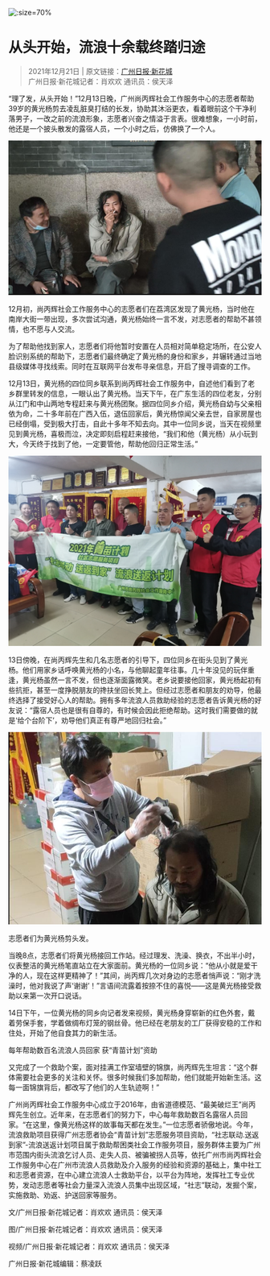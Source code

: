 ![](../photos/从头开始，流浪十余载终踏归途/01.jpg ':size=70%')
# 从头开始，流浪十余载终踏归途
> 2021年12月21日 | 原文链接：[广州日报·新花城](https://www.gzdaily.cn/site2/pad/content/2021-12/21/content_1732496.html)<br>
> 广州日报·新花城记者：肖欢欢 通讯员：侯天泽

“理了发，从头开始！”12月13日晚，广州尚丙辉社会工作服务中心的志愿者帮助39岁的黄光杨剪去凌乱脏臭打结的长发，协助其沐浴更衣，看着眼前这个干净利落男子，一改之前的流浪形象，志愿者兴奋之情溢于言表。很难想象，一小时前，他还是一个披头散发的露宿人员，一个小时之后，仿佛换了一个人。

![](../photos/从头开始，流浪十余载终踏归途/02.jpeg ':size=70%')

12月初，尚丙辉社会工作服务中心的志愿者们在荔湾区发现了黄光杨，当时他在南岸大街一带出现，多次尝试沟通，黄光杨始终一言不发，对志愿者的帮助不甚领情，也不愿与人交流。

为了帮助他找到家人，志愿者们将他暂时安置在人员相对简单稳定场所，在公安人脸识别系统的帮助下，志愿者们最终确定了黄光杨的身份和家乡，并辗转通过当地县级媒体寻找线索。同时在互联网平台发布寻亲信息，开启了搜寻调查的工作。

12月13日，黄光杨的四位同乡联系到尚丙辉社会工作服务中，自述他们看到了老乡群里转发的信息，一眼认出了黄光杨。当天下午，在广东生活的四位老友，分别从江门和中山两地专程赶来与黄光杨团聚。据四位同乡介绍，黄光杨自幼与父亲相依为命，二十多年前在广西入伍，退伍回家后，黄光杨惊闻父亲去世，自家房屋也已经倒塌，受到极大打击，自此十多年不知去向。其中一位同乡说，当天在视频里见到黄光杨，喜极而泣，决定即刻启程赶来接他，“我们和他（黄光杨）从小玩到大，今天终于找到了他，一定要管他，帮助他回归正常生活。”

![](../photos/从头开始，流浪十余载终踏归途/03.jpeg ':size=70%')

13日傍晚，在尚丙辉先生和几名志愿者的引导下，四位同乡在街头见到了黄光杨。他们用家乡话呼唤黄光杨的小名，与他聊起童年往事。几十年没见的玩伴重逢，黄光杨虽然一言不发，但也逐渐面露微笑。老乡说要接他回家，黄光杨起初有些抗拒，甚至一度挣脱朋友的搀扶坐回长凳上。但经过志愿者和朋友的劝导，他最终选择了接受好心人的帮助。拥有多年流浪人员救助经验的志愿者告诉黄光杨的好友说：“露宿人员也是很有自尊的，有时候会因此拒绝帮助。这时我们需要做的就是‘给个台阶下’，劝导他们真正有尊严地回归社会。”

![志愿者们为黄光杨剪头发。](../photos/从头开始，流浪十余载终踏归途/04.jpeg ':size=70%')

志愿者们为黄光杨剪头发。

当晚8点，志愿者们将黄光杨接回工作站。经过理发、洗澡、换衣，不出半小时，仪表整洁的黄光杨笔直站立在大家面前。黄光杨的一位同乡说：“他从小就是爱干净的人，现在这样更精神了！”其间，尚丙辉几次对身边的志愿者悄声说：“刚才洗澡时，他对我说了声‘谢谢’！”言语间流露着按捺不住的喜悦——这是黄光杨接受救助以来第一次开口说话。

14日下午，一位黄光杨的同乡向记者发来视频，黄光杨身穿崭新的红色外套，戴着劳保手套，学着做绸布灯笼的钢丝骨。他已经在老朋友的工厂获得安稳的工作和住处，开始了他自食其力的新生活。

每年帮助数百名流浪人员回家 获“青苗计划”资助

又完成了一个救助个案，面对挂满工作室墙壁的锦旗，尚丙辉先生坦言：“这个群体需要社会更多的关注和关怀。很多时候我们多加帮助，他们就能开始新生活。这每一面锦旗背后，都改写了他们的人生轨迹啊！”

广州尚丙辉社会工作服务中心成立于2016年，由省道德模范、“最美破烂王”尚丙辉先生创立。近年来，在志愿者们的努力下，中心每年救助数百名露宿人员回家。“在这里，像黄光杨这样的故事每天都在发生。”一位志愿者骄傲地说。今年，流浪救助项目获得广州志愿者协会“青苗计划”志愿服务项目资助，“社志联动.送返到家”-流浪送返计划项目属于救助帮困类社会工作服务项目，服务群体主要为广州市范围内街头流浪乞讨人员、走失人员、被骗被拐人员等，依托广州市尚丙辉社会工作服务中心在广州市流浪人员救助及介入服务的经验和资源的基础上，集中社工和志愿者资源，在中心建立流浪人士救助平台，以平台为阵地，发挥社工专业优势，发动志愿者等社会力量深入流浪人员集中出现区域，“社志”联动，发掘个案，实施救助、劝返、护送回家等服务。

文/广州日报·新花城记者：肖欢欢 通讯员：侯天泽

图/广州日报·新花城记者：肖欢欢 通讯员：侯天泽

视频/广州日报·新花城记者：肖欢欢 通讯员：侯天泽

广州日报·新花城编辑：蔡凌跃